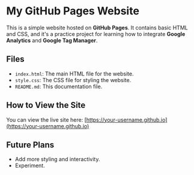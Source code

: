 # My GitHub Pages Website

This is a simple website hosted on **GitHub Pages**. It contains basic HTML and CSS, and it's a practice project for learning how to integrate **Google Analytics** and **Google Tag Manager**.

## Files

- `index.html`: The main HTML file for the website.
- `style.css`: The CSS file for styling the website.
- `README.md`: This documentation file.

## How to View the Site

You can view the live site here: [https://your-username.github.io](https://your-username.github.io)

## Future Plans

- Add more styling and interactivity.
- Experiment.
